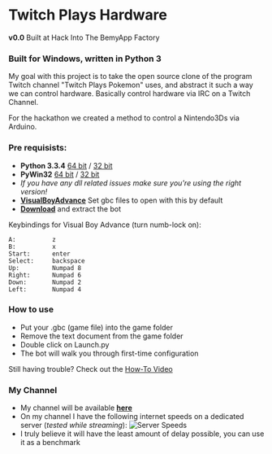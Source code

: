 # Twitch Plays Hardware #

**v0.0** Built at Hack Into The BemyApp Factory


### Built for Windows, written in Python 3 ###

My goal with this project is to take the open source clone of the program Twitch channel "Twitch Plays Pokemon" uses, and abstract it such a way we can control hardware.  Basically control hardware via IRC on a Twitch Channel.

For the hackathon we created a method to control a Nintendo3Ds via Arduino.

### Pre requisists: ###

- **Python 3.3.4** [64 bit](http://www.python.org/ftp/python/3.3.4/python-3.3.4.amd64.msi "64 bit") / [32 bit](http://www.python.org/ftp/python/3.3.4/python-3.3.4.msi "32 bit")
- **PyWin32** [64 bit](http://sourceforge.net/projects/pywin32/files/pywin32/Build%20218/pywin32-218.win-amd64-py3.3.exe/download "64 bit") / [32 bit](http://sourceforge.net/projects/pywin32/files/pywin32/Build%20218/pywin32-218.win32-py3.3.exe/download "32 bit")
- *If you have any dll related issues make sure you're using the right version!*
- [**VisualBoyAdvance**](http://coolrom.com/emulators/gba/14/Visual_Boy_Advance.php "VBA")  Set gbc files to open with this by default
- [**Download**](https://github.com/sunshinekitty5/TwitchPlaysPokemon/archive/master/twitchplayspokemon.zip "Twitch Plays Pokemon") and extract the bot

Keybindings for Visual Boy Advance (turn numb-lock on):
 
	A:			z
	B:			x
	Start: 		enter
	Select:		backspace
	Up: 		Numpad 8
	Right: 		Numpad 6
	Down: 		Numpad 2
	Left: 		Numpad 4

### How to use ###

- Put your .gbc (game file) into the game folder
- Remove the text document from the game folder
- Double click on Launch.py
- The bot will walk you through first-time configuration

Still having trouble? Check out the [How-To Video](http://youtu.be/LvBU9SJ8sfE)

### My Channel ###

- My channel will be available [**here**](http://www.twitch.tv/twitchplaysgameboyadvance "Twitch Plays Gameboy Advance")
- On my channel I have the following internet speeds on a dedicated server (*tested while streaming*):
![Server Speeds](http://i.imgur.com/VSKyN7f.png)
- I truly believe it will have the least amount of delay possible, you can use it as a benchmark
